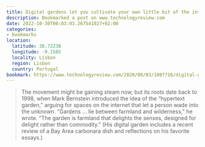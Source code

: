 ```yaml
---
title: Digital gardens let you cultivate your own little bit of the internet
description: Bookmarked a post on www.technologyreview.com
date: 2022-10-30T00:03:03.267541027+02:00
categories:
- bookmarks
location:
  latitude: 38.72238
  longitude: -9.1565
  locality: Lisbon
  region: Lisbon
  country: Portugal
bookmark: https://www.technologyreview.com/2020/09/03/1007716/digital-gardens-let-you-cultivate-your-own-little-bit-of-the-internet/
---
```


> The movement might be gaining steam now, but its roots date back to 1998, when Mark Bernstein introduced the idea of the “hypertext garden,” arguing for spaces on the internet that let a person wade into the unknown. “Gardens … lie between farmland and wilderness,” he wrote. “The garden is farmland that delights the senses, designed for delight rather than commodity.” (His digital garden includes a recent review of a Bay Area carbonara dish and reflections on his favorite essays.)
